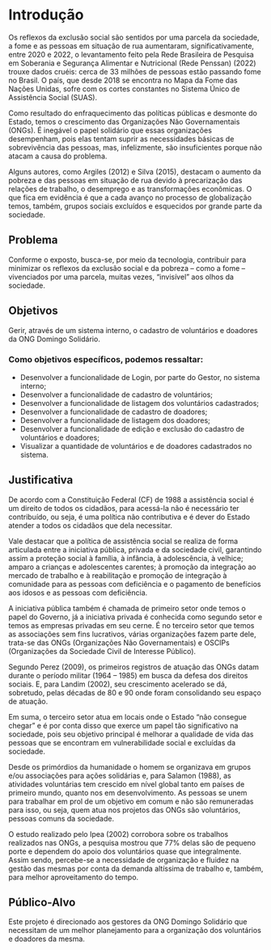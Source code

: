 # Introdução

Os reflexos da exclusão social são sentidos por uma parcela da sociedade, a fome e as pessoas em situação de rua aumentaram, significativamente, entre 2020 e 2022, o levantamento feito pela Rede Brasileira de Pesquisa em Soberania e Segurança Alimentar e Nutricional (Rede Penssan) (2022) trouxe dados cruéis: cerca de 33 milhões de pessoas estão passando fome no Brasil. O país, que desde 2018 se encontra no Mapa da Fome das Nações Unidas, sofre com os cortes constantes no Sistema Único de Assistência Social (SUAS).

Como resultado do enfraquecimento das políticas públicas e desmonte do Estado, temos o crescimento das Organizações Não Governamentais (ONGs). É inegável o papel solidário que essas organizações desempenham, pois elas tentam suprir as necessidades básicas de sobrevivência das pessoas, mas, infelizmente, são insuficientes porque não atacam a causa do problema.

Alguns autores, como Argiles (2012) e Silva (2015), destacam o aumento da pobreza e das pessoas em situação de rua devido à precarização das relações de trabalho, o desemprego e as transformações econômicas. O que fica em evidência é que a cada avanço no processo de globalização temos, também, grupos sociais excluídos e esquecidos por grande parte da sociedade.

## Problema

Conforme o exposto, busca-se, por meio da tecnologia, contribuir para minimizar os reflexos da exclusão social e da pobreza – como a fome – vivenciados por uma parcela, muitas vezes, “invisível” aos olhos da sociedade.

## Objetivos

Gerir, através de um sistema interno, o cadastro de voluntários e doadores da ONG Domingo Solidário.

### Como objetivos específicos, podemos ressaltar:

- Desenvolver a funcionalidade de Login, por parte do Gestor, no sistema interno;
- Desenvolver a funcionalidade de cadastro de voluntários;
- Desenvolver a funcionalidade de listagem dos voluntários cadastrados;
- Desenvolver a funcionalidade de cadastro de doadores;
- Desenvolver a funcionalidade de listagem dos doadores;
- Desenvolver a funcionalidade de edição e exclusão do cadastro de voluntários e doadores;
- Visualizar a quantidade de voluntários e de doadores cadastrados no sistema.

## Justificativa

De acordo com a Constituição Federal (CF) de 1988 a assistência social é um direito de todos os cidadãos, para acessá-la não é necessário ter contribuído, ou seja, é uma política não contributiva e é dever do Estado atender a todos os cidadãos que dela necessitar.

Vale destacar que a política de assistência social se realiza de forma articulada entre a iniciativa pública, privada e da sociedade civil, garantindo assim a proteção social à família, à infância, à adolescência, à velhice; amparo a crianças e adolescentes carentes; à promoção da integração ao mercado de trabalho e à reabilitação e promoção de integração à comunidade para as pessoas com deficiência e o pagamento de benefícios aos idosos e as pessoas com deficiência.

A iniciativa pública também é chamada de primeiro setor onde temos o papel do Governo, já a iniciativa privada é conhecida como segundo setor e temos as empresas privadas em seu cerne. É no terceiro setor que temos as associações sem fins lucrativos, várias organizações fazem parte dele, trata-se das ONGs (Organizações Não Governamentais) e OSCIPs (Organizações da Sociedade Civil de Interesse Público).

Segundo Perez (2009), os primeiros registros de atuação das ONGs datam durante o período militar (1964 – 1985) em busca da defesa dos direitos sociais. E, para Landim (2002), seu crescimento acelerado se dá, sobretudo, pelas décadas de 80 e 90 onde foram consolidando seu espaço de atuação.

Em suma, o terceiro setor atua em locais onde o Estado “não consegue chegar” e é por conta disso que exerce um papel tão significativo na sociedade, pois seu objetivo principal é melhorar a qualidade de vida das pessoas que se encontram em vulnerabilidade social e excluídas da sociedade.  

Desde os primórdios da humanidade o homem se organizava em grupos e/ou associações para ações solidárias e, para Salamon (1988), as atividades voluntárias tem crescido em nível global tanto em países de primeiro mundo, quanto nos em desenvolvimento. As pessoas se unem para trabalhar em prol de um objetivo em comum e não são remuneradas para isso, ou seja, quem atua nos projetos das ONGs são voluntários, pessoas comuns da sociedade.

O estudo realizado pelo Ipea (2002) corrobora sobre os trabalhos realizados nas ONGs, a pesquisa mostrou que 77% delas são de pequeno porte e dependem do apoio dos voluntários quase que integralmente. Assim sendo, percebe-se a necessidade de organização e fluidez na gestão das mesmas por conta da demanda altíssima de trabalho e, também, para melhor aproveitamento do tempo.

## Público-Alvo

Este projeto é direcionado aos gestores da ONG Domingo Solidário que necessitam de um melhor planejamento para a organização dos voluntários e doadores da mesma.
